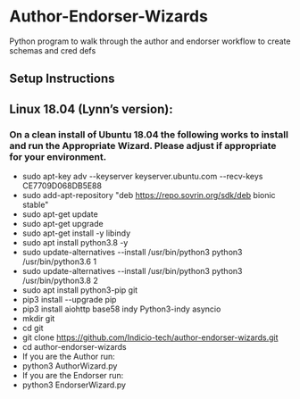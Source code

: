 # Author-Endorser-Wizards
Python program to walk through the author and endorser workflow to create schemas and cred defs

## Setup Instructions

## Linux 18.04 (Lynn’s version):

### On a clean install of Ubuntu 18.04 the following works to install and run the Appropriate Wizard.  Please adjust if appropriate for your environment.
- sudo apt-key adv --keyserver keyserver.ubuntu.com --recv-keys CE7709D068DB5E88
- sudo add-apt-repository "deb https://repo.sovrin.org/sdk/deb bionic stable"
- sudo apt-get update
- sudo apt-get upgrade
- sudo apt-get install -y libindy
- sudo apt install python3.8 -y
- sudo update-alternatives --install /usr/bin/python3 python3 /usr/bin/python3.6 1
- sudo update-alternatives --install /usr/bin/python3 python3 /usr/bin/python3.8 2
- sudo apt install python3-pip git
- pip3 install --upgrade pip
- pip3 install aiohttp base58 indy Python3-indy asyncio
- mkdir git
- cd git
- git clone https://github.com/Indicio-tech/author-endorser-wizards.git
- cd author-endorser-wizards
- If you are the Author run:
- python3 AuthorWizard.py
- If you are the Endorser run:
- python3 EndorserWizard.py
